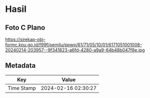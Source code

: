 # Hasil

## Foto C Plano

https://sirekap-obj-formc.kpu.go.id/f99f/pemilu/ppwp/61/71/05/10/01/6171051001008-20240214-203957--9f341823-a6fd-4280-a9a9-64b48b047f8e.jpg


## Metadata

| Key        | Value               |
| ---------- | ------------------- |
| Time Stamp | 2024-02-16 02:30:27 |



